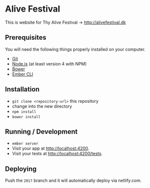 # Alive Festival

This is website for Thy Alive Festival → http://alivefestival.dk

## Prerequisites

You will need the following things properly installed on your computer.

* [Git](http://git-scm.com/)
* [Node.js](http://nodejs.org/) (at least version 4 with NPM)
* [Bower](http://bower.io/)
* [Ember CLI](http://www.ember-cli.com/)

## Installation

* `git clone <repository-url>` this repository
* change into the new directory
* `npm install`
* `bower install`

## Running / Development

* `ember server`
* Visit your app at [http://localhost:4200](http://localhost:4200).
* Visit your tests at [http://localhost:4200/tests](http://localhost:4200/tests).

## Deploying

Push the `2017` branch and it will automatically deploy via netlify.com.
